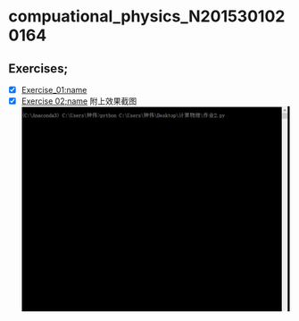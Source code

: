 # compuational_physics_N2015301020164
## Exercises;
 - [x] [Exercise_01:name](http://upload-images.jianshu.io/upload_images/7918656-61a16e5b4ad9ad63.PNG?imageMogr2/auto-orient/strip%7CimageView2/2/w/1240)
 - [x] [Exercise 02;name](https://www.zybuluo.com/mdeditor#894381-full-reader)
 附上效果截图
![](https://github.com/Zhongwei123/compuational_physics_N2015301020164/blob/master/%E5%8A%A8%E5%9B%BE%E7%AC%AC%E4%BA%8C%E6%AC%A1%E4%BD%9C%E4%B8%9A.gif.gif)
